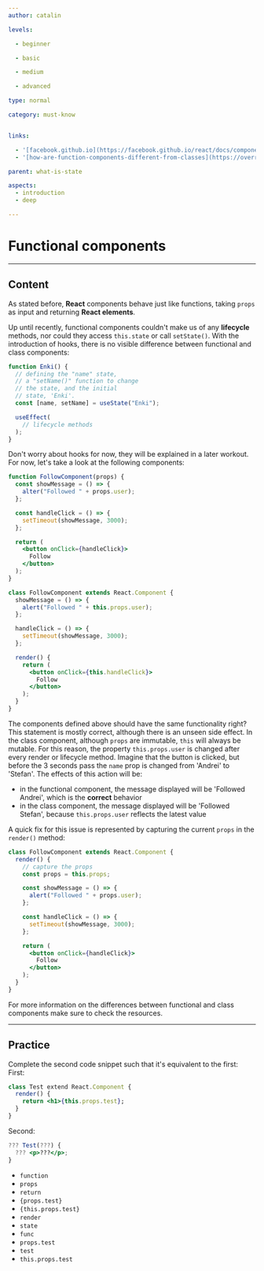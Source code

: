 ```yaml
---
author: catalin

levels:

  - beginner

  - basic

  - medium

  - advanced

type: normal

category: must-know


links:

  - '[facebook.github.io](https://facebook.github.io/react/docs/components-and-props.html){website}'
  - '[how-are-function-components-different-from-classes](https://overreacted.io/how-are-function-components-different-from-classes/){website}'

parent: what-is-state

aspects:
  - introduction
  - deep

---
```


# Functional components

---
## Content

As stated before, **React** components behave just like functions, taking `props` as input and returning **React elements**.

Up until recently, functional components couldn't make us of any **lifecycle** methods, nor could they access `this.state` or call `setState()`. With the introduction of hooks, there is no visible difference between functional and class components:

```js
function Enki() {
  // defining the "name" state,
  // a "setName()" function to change
  // the state, and the initial
  // state, 'Enki'.
  const [name, setName] = useState("Enki");

  useEffect(
    // lifecycle methods
  );
}
```

Don't worry about hooks for now, they will be explained in a later workout. For now, let's take a look at the following components:

```jsx
function FollowComponent(props) {
  const showMessage = () => {
    alter("Followed " + props.user);
  };

  const handleClick = () => {
    setTimeout(showMessage, 3000);
  };

  return (
    <button onClick={handleClick}>
      Follow
    </button>
  );
}

class FollowComponent extends React.Component {
  showMessage = () => {
    alert("Followed " + this.props.user);
  };

  handleClick = () => {
    setTimeout(showMessage, 3000);
  };

  render() {
    return (
      <button onClick={this.handleClick}>
        Follow
      </button>
    );
  }
}
```

The components defined above should have the same functionality right? This statement is mostly correct, although there is an unseen side effect. In the class component, although `props` are immutable, `this` will always be mutable. For this reason, the property `this.props.user` is changed after every render or lifecycle method. Imagine that the button is clicked, but before the 3 seconds pass the `name` prop is changed from 'Andrei' to 'Stefan'. The effects of this action will be:

- in the functional component, the message displayed will be 'Followed Andrei', which is the **correct** behavior
- in the class component, the message displayed will be 'Followed Stefan', because `this.props.user` reflects the latest value

A quick fix for this issue is represented by capturing the current `props` in the `render()` method:

```jsx
class FollowComponent extends React.Component {
  render() {
    // capture the props
    const props = this.props;

    const showMessage = () => {
      alert("Followed " + props.user);
    };

    const handleClick = () => {
      setTimeout(showMessage, 3000);
    };

    return (
      <button onClick={handleClick}>
        Follow
      </button>
    );
  }
}
```

For more information on the differences between functional and class components make sure to check the resources.

---
## Practice

Complete the second code snippet such that it's equivalent to the first:
First:
```jsx
class Test extend React.Component {
  render() {
    return <h1>{this.props.test};
  }
}
```
Second:
```jsx
??? Test(???) {
  ??? <p>???</p>;
}
```


* `function`
* `props`
* `return`
* `{props.test}`
* `{this.props.test}`
* `render`
* `state`
* `func`
* `props.test`
* `test`
* `this.props.test`